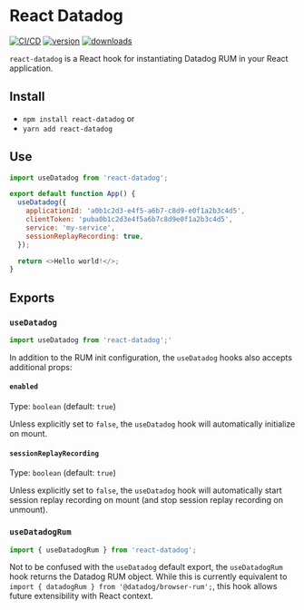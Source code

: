 # React Datadog

[![CI/CD](https://github.com/CharlesStover/quisi.do/actions/workflows/cd.yml/badge.svg?branch=main&event=push)](https://github.com/CharlesStover/quisi.do/actions/workflows/cd.yml)
[![version](https://img.shields.io/npm/v/react-datadog.svg)](https://www.npmjs.com/package/react-datadog)
[![downloads](https://img.shields.io/npm/dt/react-datadog.svg)](https://www.npmjs.com/package/react-datadog)

`react-datadog` is a React hook for instantiating Datadog RUM in your React
application.

## Install

- `npm install react-datadog` or
- `yarn add react-datadog`

## Use

```javascript
import useDatadog from 'react-datadog';

export default function App() {
  useDatadog({
    applicationId: 'a0b1c2d3-e4f5-a6b7-c8d9-e0f1a2b3c4d5',
    clientToken: 'puba0b1c2d3e4f5a6b7c8d9e0f1a2b3c4d5',
    service: 'my-service',
    sessionReplayRecording: true,
  });

  return <>Hello world!</>;
}
```

## Exports

### `useDatadog`

```javascript
import useDatadog from 'react-datadog';'
```

In addition to the RUM init configuration, the `useDatadog` hooks also accepts
additional props:

#### `enabled`

Type: `boolean` (default: `true`)

Unless explicitly set to `false`, the `useDatadog` hook will automatically
initialize on mount.

#### `sessionReplayRecording`

Type: `boolean` (default: `true`)

Unless explicitly set to `false`, the `useDatadog` hook will automatically start
session replay recording on mount (and stop session replay recording on
unmount).

### `useDatadogRum`

```javascript
import { useDatadogRum } from 'react-datadog';
```

Not to be confused with the `useDatadog` default export, the `useDatadogRum`
hook returns the Datadog RUM object. While this is currently equivalent to
`import { datadogRum } from '@datadog/browser-rum';`, this hook allows future
extensibility with React context.
